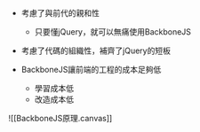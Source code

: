 - 考慮了與前代的親和性
	- 只要懂jQuery，就可以無痛使用BackboneJS
- 考慮了代碼的組織性，補齊了jQuery的短板

- BackboneJS讓前端的工程的成本足夠低
	- 學習成本低
	- 改造成本低

![[BackboneJS原理.canvas]]